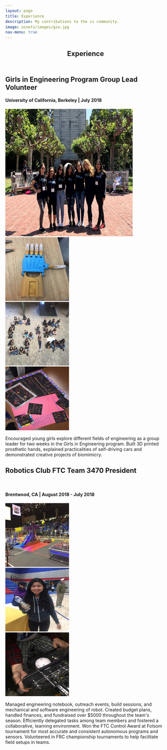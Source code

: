 ```yaml
---
layout: page
title: Experience
description: My contributions to the cs community.
image: assets/images/gie.jpg
nav-menu: true
---
```


<!-- Main -->
<div id="main" class="alt">

<!-- One -->
<section id="one">
	<div class="inner">
		<header class="major">
			<h1>Experience</h1>
		</header>

<!-- Content -->
<h2 id="content">Girls in Engineering Program Group Lead Volunteer</h2>
<h4>University of California, Berkeley | July 2018</h4>
<span class="image fit"><img src="assets/images/groupgirls.jpg" width="400" height="400" alt="" /></span>
<div class="box alt">
	<div class="row 50% uniform">
		<div class="4u"><span class="image fit"><img src="assets/images/prosthetichand.JPG" width="200" height="200" alt="" /></span></div>
		<div class="4u"><span class="image fit"><img src="assets/images/littlegirls.JPG" alt="" width="200" height="200" /></span></div>
		<div class="4u$"><span class="image fit"><img src="assets/images/thankyou.JPG" width="200" height="200" alt="" /></span></div>
	</div>
</div>
		
<div class="box">	
	<p>Encouraged young girls explore different fields of engineering as a group leader for two weeks in the Girls in Engineering program. Built 3D printed prosthetic hands, explained practicalities of self-driving cars and demonstrated creative projects of biomimicry.</p>
</div>	



<h2 id="content">Robotics Club FTC Team 3470 President</h2>
<br><h4>Brentwood, CA | August 2018 - July 2018</h4>

<div class="box alt">
	<div class="row 50% uniform">
		<div class="4u"><span class="image fit"><img src="assets/images/frc.JPG" width="200" height="200" alt=""></span></div>
		<div class="4u"><span class="image fit"><img src="assets/images/controlaward.JPG" width="200" height="200" alt="" /></span></div>
		<div class="4u$"><span class="image fit"><img src="assets/images/robotmechanism.JPG" width="200" height="200" alt="" /></span></div>
	</div>
</div>

<div class="box">
	<p>Managed engineering notebook, outreach events, build sessions, and mechanical and software engineering of robot.
Created budget plans, handled finances, and fundraised over $5000 throughout the team's season. Efficiently delegated tasks among team members and fostered a collaborative, learning environment. Won the FTC Control Award at Folsom tournament for most accurate and consistent autonomous programs and sensors. Volunteered in FRC championship tournaments to help facilitate field setups in teams.</p>
</div>

